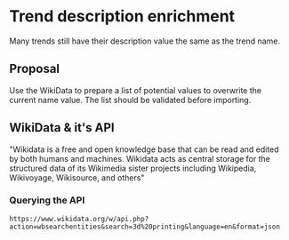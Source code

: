# Trend description enrichment

Many trends still have their description value the same as the trend name.   

## Proposal
Use the WikiData to prepare a list of potential values to overwrite the current name value.   The list should be validated before importing.


## WikiData & it's API

"Wikidata is a free and open knowledge base that can be read and edited by both humans and machines. Wikidata acts as central storage for the structured data of its Wikimedia sister projects including Wikipedia, Wikivoyage, Wikisource, and others"

### Querying the API

~~~
https://www.wikidata.org/w/api.php?action=wbsearchentities&search=3d%20printing&language=en&format=json
~~~




